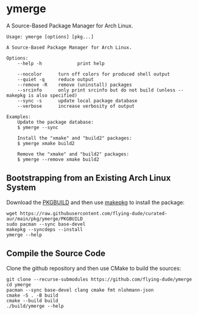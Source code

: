 # ymerge

A Source-Based Package Manager for Arch Linux.

```
Usage: ymerge [options] [pkg...]

A Source-Based Package Manager for Arch Linux.

Options:
    --help -h             print help

    --nocolor      turn off colors for produced shell output
    --quiet -q     reduce output
    --remove -R    remove (uninstall) packages
    --srcinfo      only print srcinfo but do not build (unless --makepkg is also specified)
    --sync -s      update local package database
    --verbose      increase verbosity of output

Examples:
    Update the package database:
    $ ymerge --sync

    Install the "xmake" and "build2" packages:
    $ ymerge xmake build2

    Remove the "xmake" and "build2" packages:
    $ ymerge --remove xmake build2
```

## Bootstrapping from an Existing Arch Linux System

Download the
[PKGBUILD](https://github.com/flying-dude/curated-aur/blob/main/pkg/ymerge/PKGBUILD)
and then use
[makepkg](https://wiki.archlinux.org/title/Makepkg)
to install the package:

```
wget https://raw.githubusercontent.com/flying-dude/curated-aur/main/pkg/ymerge/PKGBUILD
sudo pacman --sync base-devel
makepkg --syncdeps --install
ymerge --help
```

## Compile the Source Code

Clone the github repository and then use CMake to build the sources:

```
git clone --recurse-submodules https://github.com/flying-dude/ymerge
cd ymerge
pacman --sync base-devel clang cmake fmt nlohmann-json
cmake -S . -B build
cmake --build build
./build/ymerge --help
```
